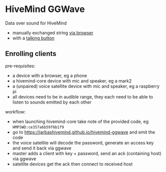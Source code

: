# HiveMind GGWave

Data over sound for HiveMind

- manually exchanged string [via browser](https://jarbashivemind.github.io/hivemind-ggwave/)
- with a [talking button](https://github.com/ggerganov/ggwave/discussions/27)

## Enrolling clients

pre-requisites:
- a device with a browser, eg a phone
- a hivemind-core device with mic and speaker, eg a mark2
- a (unpaired) voice satellite device with mic and speaker, eg a raspberry pi
- all devices need to be in audible range, they each need to be able to listen to sounds emitted by each other

workflow:
- when launching hivemind-core take note of the provided code, eg `HMPSWD:ce357a6b59f6b1f9`
- go to https://jarbashivemind.github.io/hivemind-ggwave and emit the code
- the voice satellite will decode the password, generate an access key and send it back via ggwave
- master adds a client with key + password, send an ack (containing host) via ggwave
- satellite devices get the ack then connect to received host

